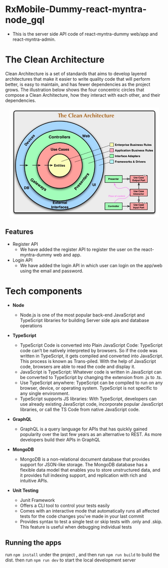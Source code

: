 # RxMobile-Dummy-react-myntra-node_gql

- This is the server side API code of react-myntra-dummy web/app and react-myntra-admin.

# The Clean Architecture

Clean Architecture is a set of standards that aims to develop layered architectures that make it easier to write quality code that will perform better, is easy to maintain, and has fewer dependencies as the project grows.
The illustration below shows the four concentric circles that compose a Clean Architecture, how they interact with each other, and their dependencies.

<p align="center">
    <img height="350" src="docs/images/high-level-diagram.jpg">
  </p>

## Features

- Register API
  - We have added the register API to register the user on the react-myntra-dummy web and app.
- Login API
  - We have added the login API in which user can login on the app/web using the email and password.

# Tech components

- **Node**

  - Node.js is one of the most popular back-end JavaScript and TypeScript libraries for building Server side apis and database operations

- **TypeScript**

  - TypeScript Code is converted into Plain JavaScript Code: TypeScript code can’t be natively interpreted by browsers. So if the code was written in TypeScript, it gets compiled and converted into JavaScript. This process is known as Trans-piled. With the help of JavaScript code, browsers are able to read the code and display it.
  - JavaScript is TypeScript: Whatever code is written in JavaScript can be converted to TypeScript by changing the extension from .js to .ts.
  - Use TypeScript anywhere: TypeScript can be compiled to run on any browser, device, or operating system. TypeScript is not specific to any single environment.
  - TypeScript supports JS libraries: With TypeScript, developers can use already existing JavaScript code, incorporate popular JavaScript libraries, or call the TS Code from native JavaScript code.

- **GraphQL**

  - GraphQL is a query language for APIs that has quickly gained popularity over the last few years as an alternative to REST. As more developers build their APIs in GraphQL

- **MongoDB**

  - MongoDB is a non-relational document database that provides support for JSON-like storage. The MongoDB database has a flexible data model that enables you to store unstructured data, and it provides full indexing support, and replication with rich and intuitive APIs.

- **Unit Testing**
  - Junit Framework
  - Offers a CLI tool to control your tests easily
  - Comes with an interactive mode that automatically runs all affected tests for the code changes you’ve made in your last commit
  - Provides syntax to test a single test or skip tests with .only and .skip. This feature is useful when debugging individual
    tests

## Running the apps

run `npm install` under the project , and then run `npm run build` to build the dist.
then run `npm run dev` to start the local development server
